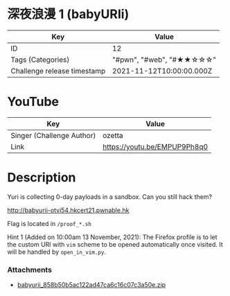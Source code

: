 # 深夜浪漫 1 (babyURIi)


| Key | Value |
| --- | ----- |
| ID | 12 |
| Tags (Categories) | "#pwn", "#web", "#★★☆☆☆" |
| Challenge release timestamp | 2021-11-12T10:00:00.000Z |

# YouTube

| Key | Value |
| --- | ----- |
| Singer (Challenge Author) | ozetta
| Link | https://youtu.be/EMPUP9Ph8q0

# Description

Yuri is collecting 0-day payloads in a sandbox. Can you still hack them?

http://babyurii-otvi54.hkcert21.pwnable.hk

Flag is located in `/proof_*.sh`

Hint 1 (Added on 10:00am 13 November, 2021):
The Firefox profile is to let the custom URI with `vim` scheme to be opened automatically once visited. It will be handled by `open_in_vim.py`.

### Attachments

- [babyurii_858b50b5ac122ad47ca6c16c07c3a50e.zip](https://file.hkcert21.pwnable.hk/babyurii_858b50b5ac122ad47ca6c16c07c3a50e.zip)
